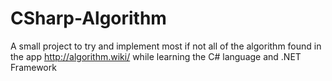 # CSharp-Algorithm
A small project to try and implement most if not all of the algorithm found in the app http://algorithm.wiki/ while learning the C# language and .NET Framework
